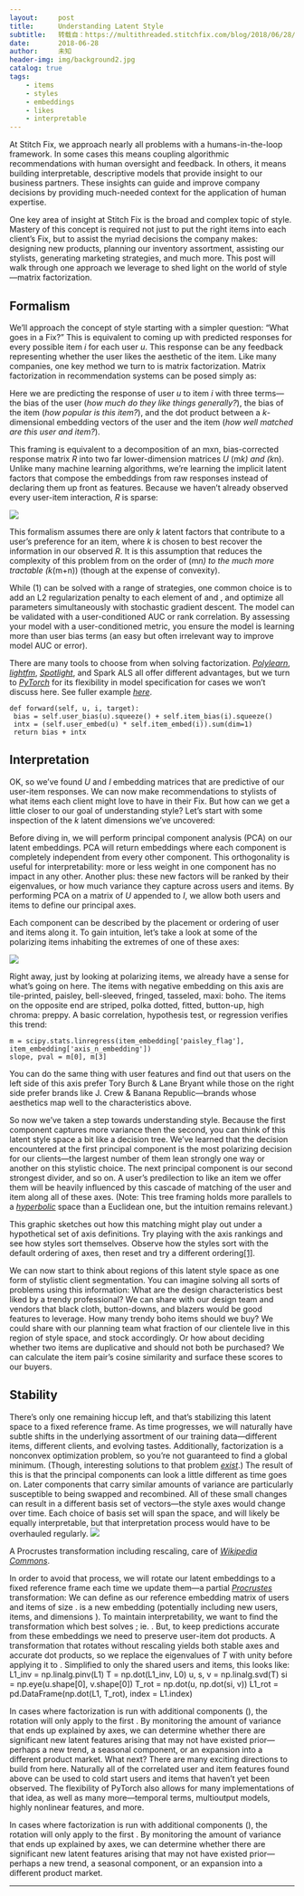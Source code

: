 ```yaml
---
layout:     post
title:      Understanding Latent Style
subtitle:   转载自：https://multithreaded.stitchfix.com/blog/2018/06/28/latent-style/
date:       2018-06-28
author:     未知
header-img: img/background2.jpg
catalog: true
tags:
    - items
    - styles
    - embeddings
    - likes
    - interpretable
---
```


At Stitch Fix, we approach nearly all problems with a humans-in-the-loop framework. In some cases this means coupling algorithmic recommendations with human oversight and feedback. In others, it means building interpretable, descriptive models that provide insight to our business partners. These insights can guide and improve company decisions by providing much-needed context for the application of human expertise.

One key area of insight at Stitch Fix is the broad and complex topic of style. Mastery of this concept is required not just to put the right items into each client’s Fix, but to assist the myriad decisions the company makes: designing new products, planning our inventory assortment, assisting our stylists, generating marketing strategies, and much more. This post will walk through one approach we leverage to shed light on the world of style—matrix factorization.

## Formalism

We’ll approach the concept of style starting with a simpler question: “What goes in a Fix?” This is equivalent to coming up with predicted responses for every possible item *i* for each user *u*. This response can be any feedback representing whether the user likes the aesthetic of the item. Like many companies, one key method we turn to is matrix factorization. Matrix factorization in recommendation systems can be posed simply as:

Here we are predicting the response of user *u* to item *i* with three terms—the bias of the user (*how much do they like things generally?*), the bias of the item (*how popular is this item?*), and the dot product between a *k*-dimensional embedding vectors of the user and the item (*how well matched are this user and item?*).

This framing is equivalent to a decomposition of an mxn, bias-corrected response matrix *R* into two far lower-dimension matrices *U* (m*k) and (k*n). Unlike many machine learning algorithms, we’re learning the implicit latent factors that compose the embeddings from raw responses instead of declaring them up front as features. Because we haven’t already observed every user-item interaction, *R* is sparse:

![](https://multithreaded.stitchfix.com/assets/posts/2018-06-28-latent-style/matrixfactorization.png)


This formalism assumes there are only *k* latent factors that contribute to a user’s preference for an item, where *k* is chosen to best recover the information in our observed *R*. It is this assumption that reduces the complexity of this problem from on the order of (m*n) to the much more tractable (k*(m+n)) (though at the expense of convexity).

While (1) can be solved with a range of strategies, one common choice is to add an L2 regularization penalty to each element of and , and optimize all parameters simultaneously with stochastic gradient descent. The model can be validated with a user-conditioned AUC or rank correlation. By assessing your model with a user-conditioned metric, you ensure the model is learning more than user bias terms (an easy but often irrelevant way to improve model AUC or error).

There are many tools to choose from when solving factorization.
[*Polylearn*](http://contrib.scikit-learn.org/polylearn/index.html),
[*lightfm*](http://lyst.github.io/lightfm/docs/home.html),
[*Spotlight*](https://github.com/maciejkula/spotlight), and Spark
ALS
all offer different advantages, but we turn to
[*PyTorch*](http://pytorch.org/) for its flexibility in model
specification for cases we won’t discuss here. See fuller example
[*here*](https://gist.githubusercontent.com/cemoody/4b73cd1866108455cdac169fb1d6eb4b/raw/1c3dded8bccae282d35041f0c0ed408f43e177da/train_movielens.py).

```
def forward(self, u, i, target):
 bias = self.user_bias(u).squeeze() + self.item_bias(i).squeeze()
 intx = (self.user_embed(u) * self.item_embed(i)).sum(dim=1)
 return bias + intx

```

## Interpretation

OK, so we’ve found *U* and *I* embedding matrices that are predictive of our user-item responses. We can now make recommendations to stylists of what items each client might love to have in their Fix. But how can we get a little closer to our goal of understanding style? Let’s start with some inspection of the *k* latent dimensions we’ve uncovered:

Before diving in, we will perform principal component analysis (PCA) on our latent embeddings. PCA will return embeddings where each component is completely independent from every other component. This orthogonality is useful for interpretability: more or less weight in one component has no impact in any other. Another plus: these new factors will be ranked by their eigenvalues, or how much variance they capture across users and items. By performing PCA on a matrix of *U* appended to *I*, we allow both users and items to define our principal axes.

Each component can be described by the placement or ordering of user and items along it. To gain intuition, let’s take a look at some of the polarizing items inhabiting the extremes of one of these axes:

![](https://multithreaded.stitchfix.com/assets/posts/2018-06-28-latent-style/latentstyle_bohoprep.png)


Right away, just by looking at polarizing items, we already have a sense for what’s going on here. The items with negative embedding on this axis are tile-printed, paisley, bell-sleeved, fringed, tasseled, maxi: boho. The items on the opposite end are striped, polka dotted, fitted, button-up, high chroma: preppy. A basic correlation, hypothesis test, or regression verifies this trend:

```
m = scipy.stats.linregress(item_embedding['paisley_flag'], item_embedding['axis_n_embedding'])
slope, pval = m[0], m[3]

```

You can do the same thing with user features and find out that users on the left side of this axis prefer Tory Burch & Lane Bryant while those on the right side prefer brands like J. Crew & Banana Republic—brands whose aesthetics map well to the characteristics above.

So now we’ve taken a step towards understanding style. Because the first component captures more variance then the second, you can think of this latent style space a bit like a decision tree. We’ve learned that the decision encountered at the first principal component is the most polarizing decision for our clients—the largest number of them lean strongly one way or another on this stylistic choice. The next principal component is our second strongest divider, and so on. A user’s predilection to like an item we offer them will be heavily influenced by this cascade of matching of the user and item along all of these axes. (Note: This tree framing holds more parallels to a [*hyperbolic*](https://arxiv.org/pdf/1705.08039.pdf) space than a Euclidean one, but the intuition remains relevant.)

This graphic sketches out how this matching might play out under a hypothetical set of axis definitions. Try playing with the axis rankings and see how styles sort themselves. Observe how the styles sort with the default ordering of axes, then reset and try a different ordering[[1]](https://multithreaded.stitchfix.com/blog/2018/06/28/latent-style#f1).



We can now start to think about regions of this latent style space as one form of stylistic client segmentation. You can imagine solving all sorts of problems using this information: What are the design characteristics best liked by a trendy professional? We can share with our design team and vendors that black cloth, button-downs, and blazers would be good features to leverage. How many trendy boho items should we buy? We could share with our planning team what fraction of our clientele live in this region of style space, and stock accordingly. Or how about deciding whether two items are duplicative and should not both be purchased? We can calculate the item pair’s cosine similarity and surface these scores to our buyers.

## Stability

There’s only one remaining hiccup left, and that’s stabilizing this latent space to a fixed reference frame. As time progresses, we will naturally have subtle shifts in the underlying assortment of our training data—different items, different clients, and evolving tastes. Additionally, factorization is a nonconvex optimization problem, so you’re not guaranteed to find a global minimum. (Though, interesting solutions to that problem [*exist*](http://mblondel.org/publications/mblondel-ecmlpkdd2015.pdf).) The result of this is that the principal components can look a little different as time goes on. Later components that carry similar amounts of variance are particularly susceptible to being swapped and recombined. All of these small changes can result in a different basis set of vectors—the style axes would change over time. Each choice of basis set will span the space, and will likely be equally interpretable, but that interpretation process would have to be overhauled regularly.
![](https://multithreaded.stitchfix.com/assets/posts/2018-06-28-latent-style/Procrustes_superimposition.png)


A Procrustes transformation including rescaling, care of [*Wikipedia Commons*](https://en.wikipedia.org/wiki/Procrustes_analysis#/media/File:Procrustes_superimposition.png).

In order to avoid that process, we will rotate our latent embeddings to a fixed reference frame each time we update them—a partial [*Procrustes*](https://en.wikipedia.org/wiki/Orthogonal_Procrustes_problem) transformation: We can define as our reference embedding matrix of users and items of size . is a new embedding (potentially including new users, items, and dimensions ). To maintain interpretability, we want to find the transformation which best solves ; ie. . But, to keep predictions accurate from these embeddings we need to preserve user-item dot products. A transformation that rotates without rescaling yields both stable axes and accurate dot products, so we replace the eigenvalues of *T* with unity before applying it to . Simplified to only the shared users and items, this looks like:
L1_inv = np.linalg.pinv(L1)
T = np.dot(L1_inv, L0)
u, s, v = np.linalg.svd(T)
si = np.eye(u.shape[0], v.shape[0])
T_rot = np.dot(u, np.dot(si, v))
L1_rot = pd.DataFrame(np.dot(L1, T_rot), index = L1.index)

In cases where factorization is run with additional components (), the rotation will only apply to the first . By monitoring the amount of variance that ends up explained by axes, we can determine whether there are significant new latent features arising that may not have existed prior—perhaps a new trend, a seasonal component, or an expansion into a different product market.
What next?
There are many exciting directions to build from here. Naturally all of the correlated user and item features found above can be used to cold start users and items that haven’t yet been observed. The flexibility of PyTorch also allows for many implementations of that idea, as well as many more—temporal terms, multioutput models, highly nonlinear features, and more.


In cases where factorization is run with additional components (), the rotation will only apply to the first . By monitoring the amount of variance that ends up explained by axes, we can determine whether there are significant new latent features arising that may not have existed prior—perhaps a new trend, a seasonal component, or an expansion into a different product market.

---

